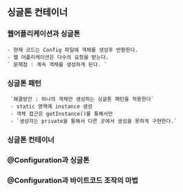 ## 싱글톤 컨테이너

### 웹어플리케이션과 싱글톤
    - 현재 코드는 Config 파일에 객체를 생성후 반환한다.
    - 웹 어플리케이션은 다수의 요청을 받는다.
    ` 문제점 : 계속 객체를 생성하게 된다. ` 
### 싱글톤 패턴
     `해결방안 : 하나의 객체만 생성하는 싱글톤 패턴을 적용한다`
     - static 영역에 instance 생성
     - 객체 접근은 getInstance()를 통해서만
     - `생성자는 private을 통해서 다른 곳에서 생성을 못하게 구현한다.`

### 싱글톤 컨테이너

### @Configuration과 싱글톤

### @Configuration과 바이트코드 조작의 마법
